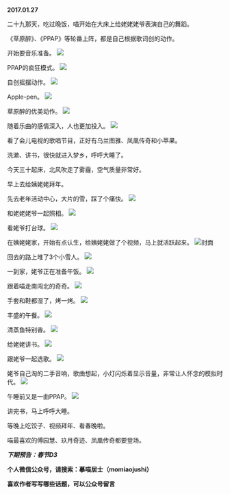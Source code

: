 
          
**2017.01.27**

二十九那天，吃过晚饭，喵开始在大床上给姥姥姥爷表演自己的舞蹈。

《草原醉》、《PPAP》等轮番上阵，都是自己根据歌词创的动作。

开始要音乐准备。
![](http://imglf.nosdn.127.net/img/Q1pqM2llSUJzRjE5ckRyc3VDMGFBdjE1OG1KNmxOaGErZTFsU2pNVmprYz0.jpg)


PPAP的疯狂模式。
![](http://imglf.nosdn.127.net/img/UVVaSXkxY0JjeHAvSk1VWnc5STBnZmR5WURWb3F6OUxpbmZla1ZtYzFWYz0.jpg)


自创摇摆动作。
![](http://imglf2.nosdn.127.net/img/TmxQbnd5ZzRJNUR1SlQrVVBubFRXaGo2LzB3RTZremNiSG40ZmkrMXNHND0.jpg)


Apple-pen。
![](http://imglf.nosdn.127.net/img/ZG93QzFONllzUmFzR3VBUTNsRkhIZkVobXhpYmJHMlBneGRuYUFtUVNxaz0.jpg)


草原醉的优美动作。
![](http://imglf.nosdn.127.net/img/aFNQaFRsTmQvQmxjaFp6VXI3ckUyWnJaQy9pY05YMVVGZ2Z3eVZLQUJQcz0.jpg)


随着乐曲的感情深入，人也更加投入。
![](http://imglf1.nosdn.127.net/img/a0tDc21xcnVpS3NwaGFRZXpOZnQ5V3NPcko0S0VhekJURzg0SXJtaTBNTT0.jpg)


看了会儿电视的歌唱节目，正好有乌兰图雅、凤凰传奇和小苹果。

洗漱、讲书，很快就进入梦乡，呼呼大睡了。

今天三十起床，北风吹走了雾霾，空气质量非常好。

早上去给姨姥姥拜年。

先去老年活动中心，大片的雪，踩了个痛快。
![](http://imglf.nosdn.127.net/img/TlNTdXNXSjZDMzZkWE1KSEpKL3Vadm9xWUU0MWxFNVg0MXFsWUJFUW1BUT0.jpg)


和姥姥姥爷一起照相。
![](http://imglf.nosdn.127.net/img/cjBPSUUwK2w0VFhJaVAwdnQ1Mnc0ZFF1SVdtVURyZDQ5MlVwMG5RUTZTaz0.jpg)


看姥爷打台球。
![](http://imglf1.nosdn.127.net/img/UWpsWmJjVUxlbXFEMzZha3IzcWh5ejZiQllReXFEYndsYlZlM1BSc1ZMWT0.jpg)


在姨姥姥家，开始有点认生，给姨姥姥做了个视频，马上就活跃起来。
![](http://imglf2.nosdn.127.net/img/Nkd2Q2FmcHNhZnZ6Ylg3dEdJTWM3bmE4Nkw4TklyWUZhUE9WMTB2R1E3UT0.jpg)封面


回去的路上堆了3个小雪人。
![](http://imglf0.nosdn.127.net/img/M0dkQUk5a1NzanFpVGZHSVJOV05SYlFJejVrdkZqK2M3K2NHRmtyc0NaRT0.jpg)


一到家，姥爷正在准备午饭。
![](http://imglf0.nosdn.127.net/img/MGV4RmJvQlVKWjRJeGp4ZlZhN0xiZEQxWklmaS9RVlU0a3dPOWJNUGRHbz0.jpg)


跟着喵走南闯北的奇奇。
![](http://imglf.nosdn.127.net/img/T05uU08rNXgwbkNFU3VFSTl1TXU0YW9iVXZGTXVOQ3hZOElTWlRUcDEvUT0.jpg)


手套和鞋都湿了，烤一烤。
![](http://imglf0.nosdn.127.net/img/Q1lNM3kweEFVOFQ0WFRWM0licTh3NWdLTysyc21LQUxCc0tnOUd5cHVYMD0.jpg)


丰盛的午餐。
![](http://imglf.nosdn.127.net/img/bGxZblRjdGNEdG0xUzhwaFVxNm12c1hFenE3YlhYK2NIWDAwM0k4aWk5TT0.jpg)


清蒸鱼特别香。
![](http://imglf1.nosdn.127.net/img/LzBSaFYvd01NZHdJSUlNdjUrNEpmdTdyMUxsdHRDSDEwNllUcXJOait0WT0.jpg)


给姥姥讲书。
![](http://imglf1.nosdn.127.net/img/cmVPSXNpT1NIV0ZQUHpCbDdCVXlnTmpHT3lCeHYwRkNqTmRNZEhKK3EzVT0.jpg)


跟姥爷一起选歌。
![](http://imglf1.nosdn.127.net/img/U2I4dzcrWnpjbkkyTGhMd0lOdkgxWGUyUGNiOWlsQ21xZ2JlaXhXYVhmRT0.jpg)


姥爷自己淘的二手音响，歌曲想起，小灯闪烁着显示音量，非常让人怀念的模拟时代。
![](http://imglf.nosdn.127.net/img/UERRTXp2WGtkZmZsMGcyT3pObXJwell2a0kvWXUzc25tRFVzYS9SeEdhdz0.jpg)


午睡前又是一曲PPAP。
![](http://imglf2.nosdn.127.net/img/VTZtUTJQR0JCR2FoL2ovaURoMCszWVNPeGcyYjFWVjdTSllmVXorZDVDdz0.jpg)


讲完书，马上呼呼大睡。

等晚上吃饺子、视频拜年、看春晚啦。

喵最喜欢的傅园慧、玖月奇迹、凤凰传奇都要登场。


***下期预告：春节D3***


**个人微信公众号，请搜索：摹喵居士（momiaojushi）**

**喜欢作者写写哪些话题，可以公众号留言**

        